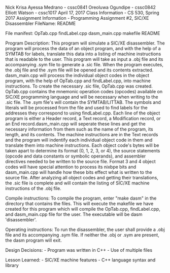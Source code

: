 Nick Krisa
Ayessa Medrano - cssc0841
Oreoluwa Ogundipe - cssc0842
Elliott Watson - cssc1017
April 17, 2017
Class Information - CS 530, Spring 2017
Assignment Information - Programming Assignment #2, SIC/XE Disassembler
FileName: README

File manifest: OpTab.cpp findLabel.cpp dasm_main.cpp makefile README

Program Description: 
	This program will simulate a SIC/XE disassembler. The program will process the data of an object program, 
	and with the help of a SYMTAB for labels, translate this data into a listing of machine instructions
	that is readable to the user. 
		This program will take as input a <filename>.obj file and its accompanying <filename>.sym file to 
	generate a <filename>.sic file. 
		When the program executes, the <filename>.obj file and the <filename>.sym file will be opened
	and its contents extracted. dasm_main.cpp will process the individual object codes in the object program, 
	with the help of OpTab.cpp and findLabel.cpp, into machine instructions. To create the necessary 
	<filename>.sic file, OpTab.cpp was created. OpTab.cpp contains the mnemonic operation codes (opcodes) available
	on SIC/XE programming language and will be necessary when writing to the <filename>.sic file. The 
	<filename>.sym file's will contain the SYMTAB/LITTAB. The symbols and literals will be processed from the 
	file and used to find labels for the addresses they correspond to using findLabel.cpp.
		Each line of the object program is either a Header record, a Text record, a Modification record, or 
	an End record.dasm_main.cpp will seperate these lines and get the necessary information from them such as the 
	name of the program, its length, and its contents. The machine instructions are in the Text records and the program
	will indentify each individual object code in them and translate them into machine instructions.
	Each object code's bytes will be taken apart to determine its format (0, 1, 2, 3, or 4), the source statements
	(opcode and data constants or symbolic operands), and assembler directives needed to be written to the source file.
	Format 3 and 4 object codes will have special attention to process its nixbpe bits and dasm_main.cpp will 
	handle how these bits effect what is written to the source file. 
	After analyzing all object codes and getting their translations, the <filename>.sic file is complete and 
	will contain the listing of SIC/XE machine instructions of the <filename>.obj file. 
	
Compile instructions:
	To compile the program, enter "make dasm" in the directory that contains the files.
	This will execute the makefile we have created for this program which will compile the
	OpTab.cpp, findLabel.cpp, and dasm_main.cpp file for the user. The executable will be
	dasm 'disassembler'.

Operating instructions:
	To run the disassembler, the user shall provide a <filename>.obj file and its accompanying 
	<filename>.sym file. If neither the <filename>.obj or <filename>.sym are present, the dasm
	program will exit. 

Design Decisions:
	- Program was written in C++ 
	- Use of multiple files

Lesson Learned: 
	- SIC/XE machine features 
	- C++ language syntax and library

